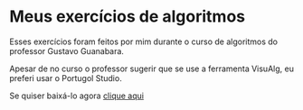 # Meus exercícios de algoritmos
 Esses exercícios foram feitos por mim durante o curso de algoritmos do professor Gustavo Guanabara.

 Apesar de no curso o professor sugerir que se use a ferramenta VisuAlg, eu preferi usar o Portugol Studio.

 Se quiser baixá-lo agora [clique aqui](http://lite.acad.univali.br/portugol/)
 
